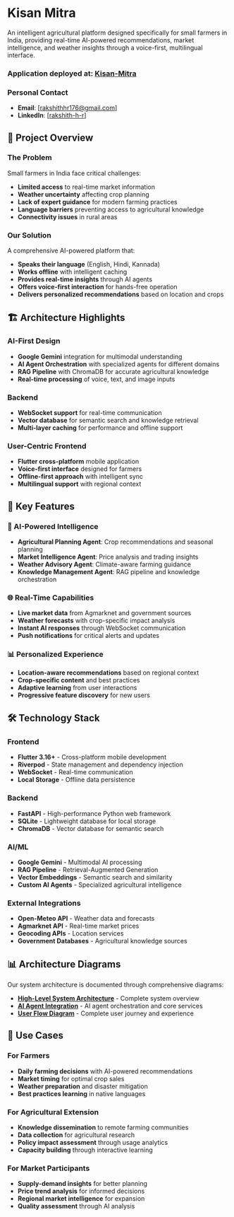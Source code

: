 # Kisan Mitra

An intelligent agricultural platform designed specifically for small farmers in India, providing real-time AI-powered recommendations, market intelligence, and weather insights through a voice-first, multilingual interface.

### Application deployed at: [Kisan-Mitra](https://kisan-mitra-482332305468.asia-south2.run.app)

### **Personal Contact**
- **Email**: [rakshithhr176@gmail.com]
- **LinkedIn**: [[rakshith-h-r](https://www.linkedin.com/in/rakshith-h-r/)]

## 🚀 Project Overview

### **The Problem**
Small farmers in India face critical challenges:
- **Limited access** to real-time market information
- **Weather uncertainty** affecting crop planning
- **Lack of expert guidance** for modern farming practices
- **Language barriers** preventing access to agricultural knowledge
- **Connectivity issues** in rural areas

### **Our Solution**
A comprehensive AI-powered platform that:
- **Speaks their language** (English, Hindi, Kannada)
- **Works offline** with intelligent caching
- **Provides real-time insights** through AI agents
- **Offers voice-first interaction** for hands-free operation
- **Delivers personalized recommendations** based on location and crops

## 🏗️ Architecture Highlights

### **AI-First Design**
- **Google Gemini** integration for multimodal understanding
- **AI Agent Orchestration** with specialized agents for different domains
- **RAG Pipeline** with ChromaDB for accurate agricultural knowledge
- **Real-time processing** of voice, text, and image inputs

### **Backend**
- **WebSocket support** for real-time communication
- **Vector database** for semantic search and knowledge retrieval
- **Multi-layer caching** for performance and offline support

### **User-Centric Frontend**
- **Flutter cross-platform** mobile application
- **Voice-first interface** designed for farmers
- **Offline-first approach** with intelligent sync
- **Multilingual support** with regional context

## 📱 Key Features

### **🤖 AI-Powered Intelligence**
- **Agricultural Planning Agent**: Crop recommendations and seasonal planning
- **Market Intelligence Agent**: Price analysis and trading insights
- **Weather Advisory Agent**: Climate-aware farming guidance
- **Knowledge Management Agent**: RAG pipeline and knowledge orchestration

### **🌐 Real-Time Capabilities**
- **Live market data** from Agmarknet and government sources
- **Weather forecasts** with crop-specific impact analysis
- **Instant AI responses** through WebSocket communication
- **Push notifications** for critical alerts and updates

### **📊 Personalized Experience**
- **Location-aware recommendations** based on regional context
- **Crop-specific content** and best practices
- **Adaptive learning** from user interactions
- **Progressive feature discovery** for new users

## 🛠️ Technology Stack

### **Frontend**
- **Flutter 3.16+** - Cross-platform mobile development
- **Riverpod** - State management and dependency injection
- **WebSocket** - Real-time communication
- **Local Storage** - Offline data persistence

### **Backend**
- **FastAPI** - High-performance Python web framework
- **SQLite** - Lightweight database for local storage
- **ChromaDB** - Vector database for semantic search

### **AI/ML**
- **Google Gemini** - Multimodal AI processing
- **RAG Pipeline** - Retrieval-Augmented Generation
- **Vector Embeddings** - Semantic search and similarity
- **Custom AI Agents** - Specialized agricultural intelligence

### **External Integrations**
- **Open-Meteo API** - Weather data and forecasts
- **Agmarknet API** - Real-time market prices
- **Geocoding APIs** - Location services
- **Government Databases** - Agricultural knowledge sources


## 📊 Architecture Diagrams

Our system architecture is documented through comprehensive diagrams:

- **[High-Level System Architecture](architecture/high_level_system_architecture.svg)** - Complete system overview
- **[AI Agent Integration](architecture/agentic_integration.svg)** - AI agent orchestration and core services
- **[User Flow Diagram](architecture/user_flow.svg)** - Complete user journey and experience

## 🎯 Use Cases

### **For Farmers**
- **Daily farming decisions** with AI-powered recommendations
- **Market timing** for optimal crop sales
- **Weather preparation** and disaster mitigation
- **Best practices learning** in native languages

### **For Agricultural Extension**
- **Knowledge dissemination** to remote farming communities
- **Data collection** for agricultural research
- **Policy impact assessment** through usage analytics
- **Capacity building** through interactive learning

### **For Market Participants**
- **Supply-demand insights** for better planning
- **Price trend analysis** for informed decisions
- **Regional market intelligence** for expansion
- **Quality assessment** through AI analysis
